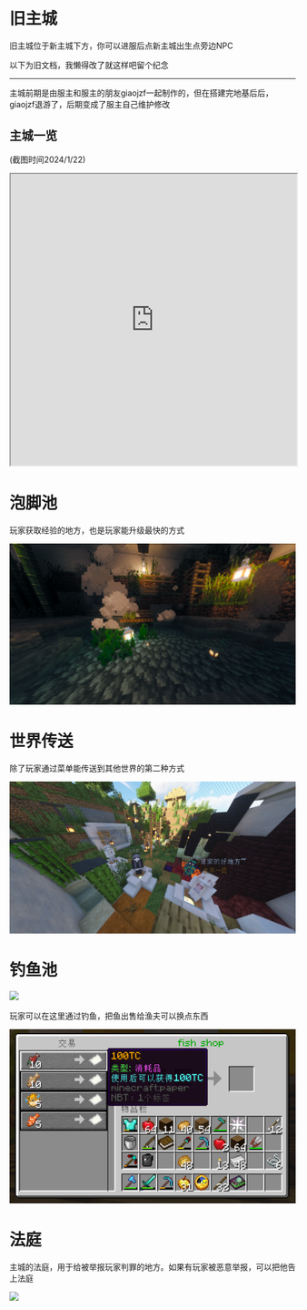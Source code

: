 # 旧主城

旧主城位于新主城下方，你可以进服后点新主城出生点旁边NPC

以下为旧文档，我懒得改了就这样吧留个纪念

---

主城前期是由服主和服主的朋友giaojzf一起制作的，但在搭建完地基后后，giaojzf退游了，后期变成了服主自己维护修改

## 主城一览 

(截图时间2024/1/22)
<body>
<iframe width="100%" height="512" src="https://www.tatysmp.love/view/demo.htm"></iframe>
</body>

# 泡脚池

玩家获取经验的地方，也是玩家能升级最快的方式

<img src="/World/img/pool.png"></img>

# 世界传送

除了玩家通过菜单能传送到其他世界的第二种方式

<img src="/World/img/worldtp.png"></img>

# 钓鱼池

<img src="/World/img/fishpool.png"></img>

玩家可以在这里通过钓鱼，把鱼出售给渔夫可以换点东西

<img src="/World/img/fishshop.png"></img>

# 法庭

主城的法庭，用于给被举报玩家判罪的地方。如果有玩家被恶意举报，可以把他告上法庭

<img src="https://www.tatysmp.love/assets/images/art/art8.png"></img>

